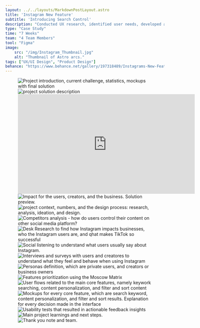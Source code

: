 ```yaml
---
layout: ../../layouts/MarkdownPostLayout.astro
title: 'Instagram New Feature'
subtitle: 'Introducing Search Control'
description: "Conducted UX research, identified user needs, developed a new feature for search and content personalization. Seamlessly integrated with current UI design, based on insights from user interviews, surveys, and usability testing."
type: "Case Study"
time: "7 Weeks"
team: "4 Team Members"
tool: "Figma"
image:
    src: "/img/Instagram_Thumbnail.jpg"
    alt: "Thumbnail of Astro arcs."
tags: ["UX/UI Design", "Product Design"]
behance: "https://www.behance.net/gallery/197318489/Instagrams-New-Feature-Search-Control-Case-Study"
---
```


<figure class="project">
    <img src="https://mir-s3-cdn-cf.behance.net/project_modules/fs/855bd7197318489.662eac7e56608.jpg" alt="Project introduction, current challenge, statistics, mockups with final solution" class="project">
    <img src="https://mir-s3-cdn-cf.behance.net/project_modules/fs/4dce1f197318489.662eac7e56ef4.jpg" alt="project solution description" class="project">   
    <iframe width="560" height="315" src="https://www.youtube.com/embed/lzAekp-sB7I?si=lNjXVrOWPFJp6L4r" title="YouTube video player" frameborder="0" allow="accelerometer; autoplay; clipboard-write; encrypted-media; gyroscope; picture-in-picture; web-share" referrerpolicy="strict-origin-when-cross-origin" class="project" allowfullscreen></iframe>
    <img src="https://mir-s3-cdn-cf.behance.net/project_modules/fs/0a773b197318489.662eac7e59c26.jpg" alt="Impact for the users, creators, and the business. Solution preview." class="project">
    <img src="https://mir-s3-cdn-cf.behance.net/project_modules/fs/88de4b197318489.662eac7e58696.jpg" alt="project context, numbers, and the design process: research, analysis, ideation, and design." class="project">
    <img src="https://mir-s3-cdn-cf.behance.net/project_modules/fs/cd9733197318489.662eac7e592c7.jpg" alt="Competitors analysis - how do users control their content on other social media platform?" class="project">
    <img src="https://mir-s3-cdn-cf.behance.net/project_modules/fs/3e036c197318489.662eac7e58042.jpg" alt="Desk Research to find how Instagram impacts businesses, who the Instagram users are, and qhat makes TikTok so successful" class="project">
    <img src="https://mir-s3-cdn-cf.behance.net/project_modules/fs/2e8352197318489.662eac7e5bd82.jpg" alt="Social listening to understand what users usually say about Instagram." class="project">
    <img src="https://mir-s3-cdn-cf.behance.net/project_modules/fs/eba8e2197318489.662f5b6ed4b1f.png" alt="Interviews and surveys with users and creatores to understand what they feel and behave when using Instagram" class="project">
    <img src="https://mir-s3-cdn-cf.behance.net/project_modules/fs/d1aa49197318489.662eac7e5a7b7.jpg" alt="Personas definition, which are private users, and creators or business owners" class="project">   
    <img src="https://mir-s3-cdn-cf.behance.net/project_modules/fs/c10544197318489.662eac7e5c3eb.jpg" alt="Features prioritization using the Moscow Matrix" class="project">
    <img src="https://mir-s3-cdn-cf.behance.net/project_modules/fs/01b893197318489.6634cf5723cfb.jpg" alt="User flows related to the main core features, namely keywork searching, content personalization, and filter and sort content" class="project">
    <img src="https://mir-s3-cdn-cf.behance.net/project_modules/fs/a76d73197318489.662eac7e5b738.jpg" alt="Mockups for every core feature, which are search keyword, content personalization, and filter and sort results. Explanation for every decision made in the interface" class="project">
    <img src="https://mir-s3-cdn-cf.behance.net/project_modules/fs/80f0c2197318489.662eac7e57a27.jpg" alt="Usability tests that resulted in actionable feedback insights" class="project">
    <img src="https://mir-s3-cdn-cf.behance.net/project_modules/fs/643d27197318489.662eac7e5a2dc.jpg" alt="Main project learnings and next steps." class="project">   
    <img src="https://mir-s3-cdn-cf.behance.net/project_modules/fs/b1e116197318489.662eac7e5b121.jpg" alt="Thank you note and team." class="project">      
</figure>





